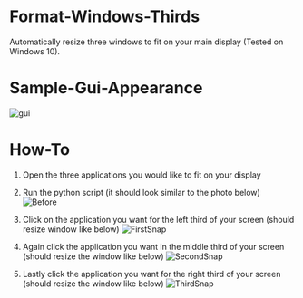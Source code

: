 # Format-Windows-Thirds
Automatically resize three windows to fit on your main display (Tested on Windows 10).

# Sample-Gui-Appearance
![gui](https://user-images.githubusercontent.com/50001455/141906164-baba6e38-ef69-4eb9-9505-7dc9d92609eb.png)

# How-To
1. Open the three applications you would like to fit on your display

2. Run the python script (it should look similar to the photo below)
![Before](https://user-images.githubusercontent.com/50001455/141906640-2585dbb1-7994-4011-9875-d12d526e1606.png)

3. Click on the application you want for the left third of your screen (should resize window like below)
![FirstSnap](https://user-images.githubusercontent.com/50001455/141906738-9be43dcd-35df-4e76-8b16-13c8b268c948.png)

4. Again click the application you want in the middle third of your screen (should resize the window like below)
![SecondSnap](https://user-images.githubusercontent.com/50001455/141906790-47698433-9a3b-400a-826a-75f837ce955f.png)

5. Lastly click the application you want for the right third of your screen (should resize the window like below)
![ThirdSnap](https://user-images.githubusercontent.com/50001455/141906814-1ccd36bc-0340-4e4b-8d0f-215c4a0f0047.png)
